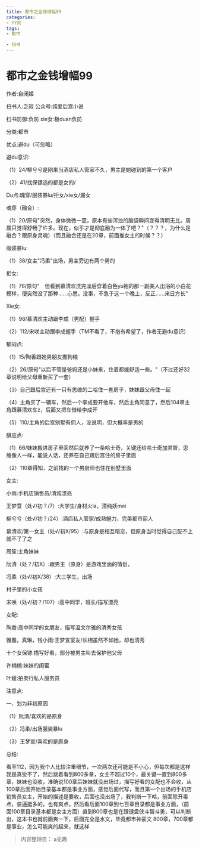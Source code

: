 ```yaml
---
title: 都市之金钱增幅99
categories:
- YY向
tags:
- 都市

- 扫书
---
```

# 都市之金钱增幅99
作者:自闭姬

扫书人:乏寂 公众号:纯爱后宫小说

扫书防御:负防 xie女:极duan负防

分类:都市

优点:避du（可忽略）

避du意识:

（1）24/柳兮兮是刚来当酒店私人管家不久，男主是她碰到的第一个客户

（2）41/找保镖选的都是女的/

Du点:魂穿/服装暴lu/拒女/xie女/漏女

魂穿（融合）:

（1）20/原句"突然，身体微微一震，原本有些浑浊的脑袋瞬间变得清明无比。周晨只觉得舒畅了许多。现在，似乎才是彻底融为一体了吧？"（？？？，为什么是融合？跟原身灵魂）（而且融合还是在20章，前面推女主的时候？？）

服装暴lu:

（1）38/女主"冯柔"出场，男主旁边有两个男的

拒女:

（1）78/原句"　但看到慕清欢洗完澡后穿着白色yu袍的那一副美人出浴的小白花模样，便突然没了那种......心思。没事，不急于这一个晚上，反正......来日方长"

Xie女:

（1）98/慕清欢主动跟李成（男配）握手

（2）112/宋咲主动跟李成握手（TM不看了，不抱有希望了，作者无避du意识）

郁闷点:

（1）15/陶香跟她男朋友撒狗粮

（2）26/原句"以后不管是爸妈还是小妹来，住着都能舒适一些。"（不过还好32章说明给父母重新买了一套）

（3）自己跟后宫还有一只有思维的二哈住一套房子，妹妹跟父母住一起

（4）主角买了一辆车，然后一个李成要开他车，然后主角同意了，然后104章主角跟慕清欢车z，后面又把车借给李成开

（5）110/主角的后宫别墅有佣人，没说明，但大概率是男的

膈应点:

（1）66/妹妹搬进房子里面然后就养了一条哈士奇，关键还给哈士奇加灵智，思维像人一样，能说人话，还养在自己跟后宫住的房子里面

（2）110章得知，之前找的一个男厨师也住在别墅里面

女主:

小雨:手机店销售员/清纯漂亮

王梦萱（处√/初？/7）:大学生/身材火la，清纯妖mei

柳兮兮（处√/初？/24）:酒店私人管家/成熟魅力，完美都市丽人

慕清欢/第一女主（处√/初X/95）:与原身是相互暗恋，但原身当时觉得自己配不上就不了了之

周笙:主角妹妹

阮清（处？/初X）:跟男主（原身）是游戏里面的情侣，

冯柔（处√/初X/38）:大三学生，出场

村子里的小女孩

宋咲（处√/初？/107）:高中同学，班长/描写漂亮

女配:

陶香:高中同学的女朋友，描写温文尔雅的清秀女孩

雅雅，真琳，钱小雨:王梦宣室友/长相虽然不如她，却也清秀

十个女保镖:描写好看，部分被男主叫去保护他父母

许楠楠:妹妹的闺蜜

叶媛:拍卖行私人服务员

注意点:

一、划为非初原因

（1）阮清/喜欢的是原身

（2）冯柔/出场服装暴lu

（3）王梦宣/喜欢的是原身

总结:

看至112，因为我个人比较注重细节，一次两次还可能是不小心，但每次都是这样我是真受不了，然后跳着看到800多章，女主不超过10个，最关键一直到800多章，妹妹也没收，准确说100章后妹妹就没出场过，描写好看的女配也不会收，从100章后面开始目录基本都是事业方面，感觉后面代写，而且第一个出场的手机店销售员女主，开始的描述是要收，后面也没出场了，我判断一下哈，前面除开毒点，装逼挺多的，也有爽点，然后看后面100章到七百章目录都是事业方面，（前面100章目录基本都是女主方面）直到800章也是在跟键盘侠斗智斗勇，可以判断出，这本书也就前面爽一下，后面完全是水文，毕竟都市神豪文
800章，700章都是事业，怎么可能爽的起来，就这样


> 内容整理自： a无趣